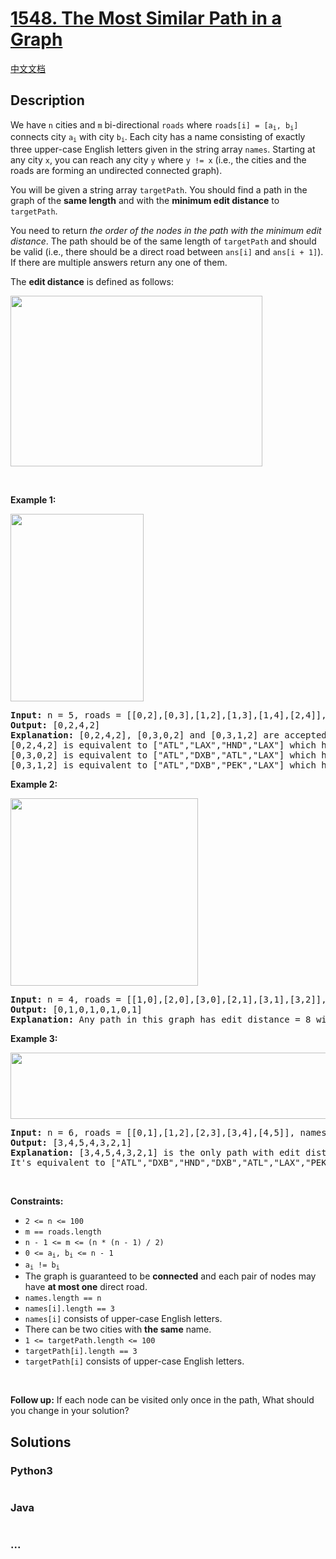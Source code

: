 # [1548. The Most Similar Path in a Graph](https://leetcode.com/problems/the-most-similar-path-in-a-graph)

[中文文档](/solution/1500-1599/1548.The%20Most%20Similar%20Path%20in%20a%20Graph/README.md)

## Description

<p>We have <code>n</code> cities and <code>m</code> bi-directional <code>roads</code> where <code>roads[i] = [a<sub>i</sub>, b<sub>i</sub>]</code> connects city <code>a<sub>i</sub></code> with city <code>b<sub>i</sub></code>. Each city has a name consisting of exactly three upper-case English letters given in the string array <code>names</code>. Starting at any city <code>x</code>, you can reach any city <code>y</code> where <code>y != x</code> (i.e., the cities and the roads are forming an undirected connected graph).</p>

<p>You will be given a string array <code>targetPath</code>. You should find a path in the graph of the <strong>same length</strong> and with the <strong>minimum edit distance</strong> to <code>targetPath</code>.</p>

<p>You need to return <em>the order of the nodes in the path with the minimum edit distance</em>. The&nbsp;path should be of the same length of <code>targetPath</code> and should be valid (i.e., there should be a direct road between <code>ans[i]</code> and <code>ans[i + 1]</code>). If there are multiple answers return any one of them.</p>

<p>The <strong>edit distance</strong> is defined as follows:</p>
<img alt="" src="https://fastly.jsdelivr.net/gh/doocs/leetcode@main/solution/1500-1599/1548.The%20Most%20Similar%20Path%20in%20a%20Graph/images/edit.jpg" style="width: 403px; height: 273px;" />
<p>&nbsp;</p>
<p><strong class="example">Example 1:</strong></p>
<img alt="" src="https://fastly.jsdelivr.net/gh/doocs/leetcode@main/solution/1500-1599/1548.The%20Most%20Similar%20Path%20in%20a%20Graph/images/e1.jpg" style="width: 213px; height: 300px;" />
<pre>
<strong>Input:</strong> n = 5, roads = [[0,2],[0,3],[1,2],[1,3],[1,4],[2,4]], names = [&quot;ATL&quot;,&quot;PEK&quot;,&quot;LAX&quot;,&quot;DXB&quot;,&quot;HND&quot;], targetPath = [&quot;ATL&quot;,&quot;DXB&quot;,&quot;HND&quot;,&quot;LAX&quot;]
<strong>Output:</strong> [0,2,4,2]
<strong>Explanation:</strong> [0,2,4,2], [0,3,0,2] and [0,3,1,2] are accepted answers.
[0,2,4,2] is equivalent to [&quot;ATL&quot;,&quot;LAX&quot;,&quot;HND&quot;,&quot;LAX&quot;] which has edit distance = 1 with targetPath.
[0,3,0,2] is equivalent to [&quot;ATL&quot;,&quot;DXB&quot;,&quot;ATL&quot;,&quot;LAX&quot;] which has edit distance = 1 with targetPath.
[0,3,1,2] is equivalent to [&quot;ATL&quot;,&quot;DXB&quot;,&quot;PEK&quot;,&quot;LAX&quot;] which has edit distance = 1 with targetPath.
</pre>

<p><strong class="example">Example 2:</strong></p>
<img alt="" src="https://fastly.jsdelivr.net/gh/doocs/leetcode@main/solution/1500-1599/1548.The%20Most%20Similar%20Path%20in%20a%20Graph/images/e2.jpg" style="width: 300px; height: 300px;" />
<pre>
<strong>Input:</strong> n = 4, roads = [[1,0],[2,0],[3,0],[2,1],[3,1],[3,2]], names = [&quot;ATL&quot;,&quot;PEK&quot;,&quot;LAX&quot;,&quot;DXB&quot;], targetPath = [&quot;ABC&quot;,&quot;DEF&quot;,&quot;GHI&quot;,&quot;JKL&quot;,&quot;MNO&quot;,&quot;PQR&quot;,&quot;STU&quot;,&quot;VWX&quot;]
<strong>Output:</strong> [0,1,0,1,0,1,0,1]
<strong>Explanation:</strong> Any path in this graph has edit distance = 8 with targetPath.
</pre>

<p><strong class="example">Example 3:</strong></p>

<p><strong><img alt="" src="https://fastly.jsdelivr.net/gh/doocs/leetcode@main/solution/1500-1599/1548.The%20Most%20Similar%20Path%20in%20a%20Graph/images/e3.jpg" style="width: 600px; height: 106px;" /></strong></p>

<pre>
<strong>Input:</strong> n = 6, roads = [[0,1],[1,2],[2,3],[3,4],[4,5]], names = [&quot;ATL&quot;,&quot;PEK&quot;,&quot;LAX&quot;,&quot;ATL&quot;,&quot;DXB&quot;,&quot;HND&quot;], targetPath = [&quot;ATL&quot;,&quot;DXB&quot;,&quot;HND&quot;,&quot;DXB&quot;,&quot;ATL&quot;,&quot;LAX&quot;,&quot;PEK&quot;]
<strong>Output:</strong> [3,4,5,4,3,2,1]
<strong>Explanation:</strong> [3,4,5,4,3,2,1] is the only path with edit distance = 0 with targetPath.
It&#39;s equivalent to [&quot;ATL&quot;,&quot;DXB&quot;,&quot;HND&quot;,&quot;DXB&quot;,&quot;ATL&quot;,&quot;LAX&quot;,&quot;PEK&quot;]
</pre>

<p>&nbsp;</p>
<p><strong>Constraints:</strong></p>

<ul>
	<li><code>2 &lt;= n &lt;= 100</code></li>
	<li><code>m == roads.length</code></li>
	<li><code>n - 1 &lt;= m &lt;= (n * (n - 1) / 2)</code></li>
	<li><code>0 &lt;= a<sub>i</sub>, b<sub>i</sub> &lt;= n - 1</code></li>
	<li><code>a<sub>i</sub> != b<sub>i</sub></code></li>
	<li>The graph is guaranteed to be <strong>connected</strong> and each pair of nodes may have <strong>at most one</strong> direct road.</li>
	<li><code>names.length == n</code></li>
	<li><code>names[i].length == 3</code></li>
	<li><code>names[i]</code> consists of upper-case English letters.</li>
	<li>There can be two cities with <strong>the same</strong> name.</li>
	<li><code>1 &lt;= targetPath.length &lt;= 100</code></li>
	<li><code>targetPath[i].length == 3</code></li>
	<li><code>targetPath[i]</code> consists of upper-case English letters.</li>
</ul>

<p>&nbsp;</p>
<p><strong>Follow up:</strong> If each node can be visited only once in the path, What should you change in your solution?</p>

## Solutions

<!-- tabs:start -->

### **Python3**

```python

```

### **Java**

```java

```

### **...**

```

```

<!-- tabs:end -->
